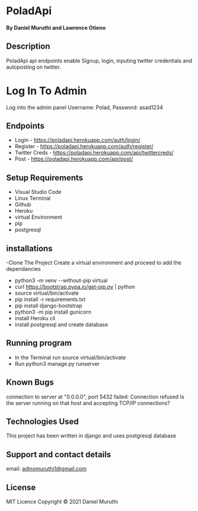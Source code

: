 # PoladApi 


#### By **Daniel Muruthi and Lawrence Otieno**

## Description

PoladApi api endpoints enable  Signup, login, inputing twitter credentials and autoposting on twitter.

# Log In To Admin
Log into the admin panel
Username: Polad, 
Password: asad1234

## Endpoints

- Login - https://poladapi.herokuapp.com/auth/login/
- Register - https://poladapi.herokuapp.com/auth/register/
- Twitter Creds - https://poladapi.herokuapp.com/api/twittercreds/
- Post - https://poladapi.herokuapp.com/api/post/


## Setup Requirements

- Visual Studio Code
- Linux Terminal
- Github
- Heroku
- virtual Environment
- pip
- postgresql

## installations
-Clone The Project
Create a virtual environment and proceed to add the dependancies

- python3 -m venv --without-pip virtual
- curl https://bootstrap.pypa.io/get-pip.py | python
- source virtual/bin/activate
- pip install -r requirements.txt
- pip install django-bootstrap
- python3 -m  pip install gunicorn
- install Heroku cli
- install postgresql and create database


## Running program

- In the Terminal run source virtual/bin/activate
- Run python3 manage.py runserver

## Known Bugs

connection to server at "0.0.0.0", port 5432 failed: Connection refused
	Is the server running on that host and accepting TCP/IP connections?


## Technologies Used

This project has been written in django and uses postgresql database



## Support and contact details

email: adinomuruthi1@gmail.com

## License

MIT Licence Copyright © 2021 Daniel Muruthi

